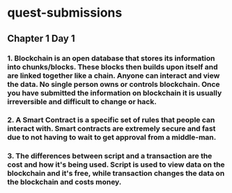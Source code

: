 # quest-submissions

## Chapter 1 Day 1

### 1. Blockchain is an open database that stores its information into chunks/blocks. These blocks then builds upon itself and are linked together like a chain. Anyone can interact and view the data. No single person owns or controls blockchain. Once you have submitted the information on blockchain it is usually irreversible and difficult to change or hack.

### 2. A Smart Contract is a specific set of rules that people can interact with. Smart contracts are extremely secure and fast due to not having to wait to get approval from a middle-man.

### 3. The differences between script and a transaction are the cost and how it's being used. Script is used to view data on the blockchain and it's free, while transaction changes the data on the blockchain and costs money.
